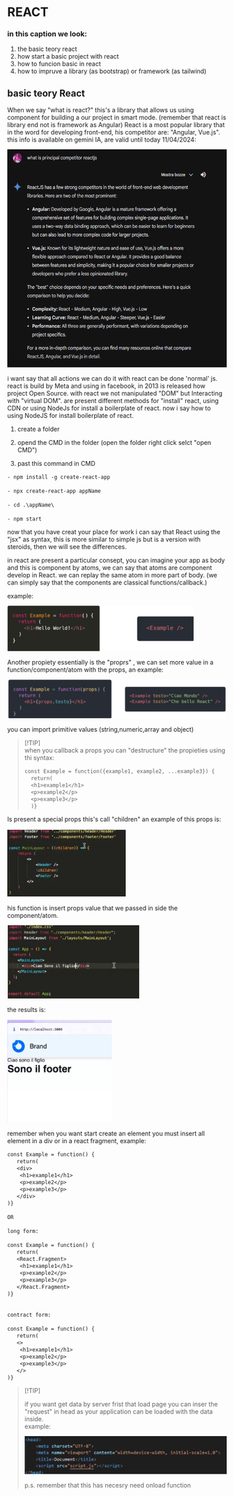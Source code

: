 # REACT
### in this caption we look:
1. the basic teory react
2. how start a basic project with react
3. how to funcion basic in react
4. how to impruve a library (as bootstrap) or framework (as tailwind)


## basic teory React 

When we say "what is react?" this's a library that allows us using component for building a our project in smart mode.
(remember that react is library end not is framework as Angular)
React is a most popular library that in the word for developing front-end, his competitor are: "Angular, Vue.js".
this info is available on gemini IA, are valid until today 11/04/2024:

<img src='./assets/img/competitorsReactJs.png' style=' height: 500px'>

i want say that all actions we can do it with react can be done 'normal' js.
react is build by Meta and using in facebook, in 2013 is released how project Open Source.
with react we not manipulated "DOM" but Interacting with "virtual DOM".
are present different methods for "install" react, using CDN or using NodeJs for install a boilerplate of react.
now i say how to using NodeJS for install boilerplate of react.


1. create a folder

2. opend the CMD in the folder (open the folder right click selct "open CMD")

3. past this command in CMD

```
- npm install -g create-react-app

- npx create-react-app appName

- cd .\appName\ 

- npm start   
```

now that you have creat your place for work i can say that React using the "jsx" as syntax, this is more similar to simple js but is a version with steroids, then we will see the differences.

in react are present a particular consept, you can imagine your app as body and this is component by atoms, we can say that atoms are component develop in React.
we can replay the same atom in more part of body.
(we can simply say that the components are classical functions/callback.)

example:

<img src='./assets/img/exampleComponentInReact.png'>

Another propiety essentially is the "proprs" , we can set more value in a function/component/atom with the props, an example:

<img src='./assets/img/exampleProps.png'>

you can import primitive values (string,numeric,array and object)

> [!TIP]<br>
> when you callback a props you can "destructure" the propieties using thi syntax:
> ```
>const Example = function({example1, example2, ...example3}) {
>   return(
>   <h1>example1</h1>
>   <p>example2</p>
>   <p>example3</p>
>   )}
> ```
Is present a special props this's call "children" an example of this props is:

<img src='./assets/img/children.png'>

his function is insert props value that we passed in side the component/atom.

<img src='./assets/img/childrenInSertValue.png'>

the results is:

<img src='./assets/img/childrenResult.png'>

remember when you want start create an element you must insert all element in a div or in a  react fragment, example:

```
const Example = function() {
   return(
   <div>
    <h1>example1</h1>
    <p>example2</p>
    <p>example3</p>
   </div>
)}

OR

long form:

const Example = function() {
   return(
   <React.Fragment>
    <h1>example1</h1>
    <p>example2</p>
    <p>example3</p>
   </React.Fragment>
)}


contract form:

const Example = function() {
   return(
   <>
    <h1>example1</h1>
    <p>example2</p>
    <p>example3</p>
   </>
)}
```

> [!TIP]<br>
>
>if you want get data by server frist that load page you can inser the "request" in head as your application can be loaded with the data inside.  
>example:
>
><img src='./assets/img/scriptInHead.png'>
>
>p.s.
>remember that this has necesry need onload function 

